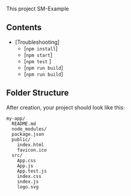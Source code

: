 This project SM-Example 

## Contents
- [Troubleshooting]
  - [`npm install`]
  - [`npm start`]
  - [`npm test` ]
  - [`npm run build`]
  - [`npm run build`]

## Folder Structure

After creation, your project should look like this:

```
my-app/
  README.md
  node_modules/
  package.json
  public/
    index.html
    favicon.ico
  src/
    App.css
    App.js
    App.test.js
    index.css
    index.js
    logo.svg
```

